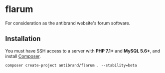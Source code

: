 # flarum

For consideration as the antibrand website's forum software.

## Installation

You must have SSH access to a server with **PHP 7.1+** and **MySQL 5.6+**, and install [Composer](https://getcomposer.org/).

```
composer create-project antibrand/flarum . --stability=beta
```
